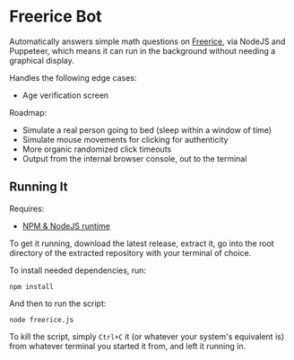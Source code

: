 # Freerice Bot

Automatically answers simple math questions on [Freerice](https://freerice.com/), via NodeJS
and Puppeteer, which means it can run in the background without needing a graphical display.

Handles the following edge cases:
* Age verification screen

Roadmap:
* Simulate a real person going to bed (sleep within a window of time)
* Simulate mouse movements for clicking for authenticity
* More organic randomized click timeouts
* Output from the internal browser console, out to the terminal

## Running It

Requires:
* [NPM & NodeJS runtime](https://docs.npmjs.com/downloading-and-installing-node-js-and-npm)

To get it running, download the latest release, extract it, go into the root directory of
the extracted repository with your terminal of choice.

To install needed dependencies, run:

```
npm install
```

And then to run the script:

```
node freerice.js
```

To kill the script, simply `Ctrl+C` it (or whatever your system's equivalent is) from whatever
terminal you started it from, and left it running in.
